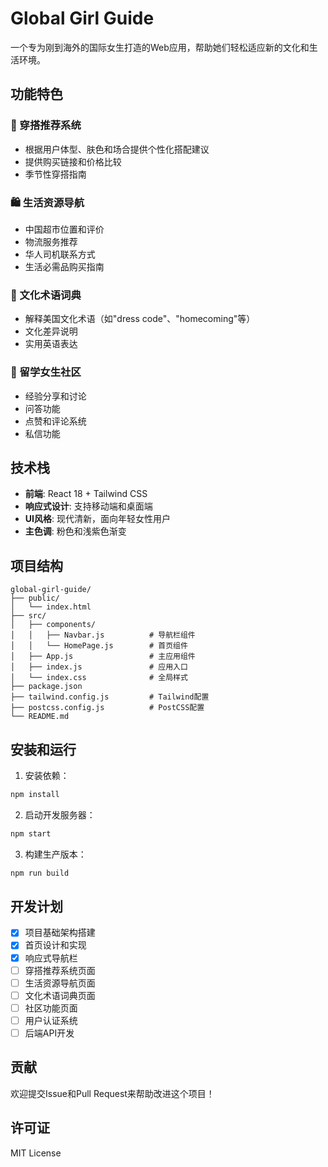 # Global Girl Guide

一个专为刚到海外的国际女生打造的Web应用，帮助她们轻松适应新的文化和生活环境。

## 功能特色

### 👗 穿搭推荐系统
- 根据用户体型、肤色和场合提供个性化搭配建议
- 提供购买链接和价格比较
- 季节性穿搭指南

### 🛍 生活资源导航
- 中国超市位置和评价
- 物流服务推荐
- 华人司机联系方式
- 生活必需品购买指南

### 📖 文化术语词典
- 解释美国文化术语（如"dress code"、"homecoming"等）
- 文化差异说明
- 实用英语表达

### 💬 留学女生社区
- 经验分享和讨论
- 问答功能
- 点赞和评论系统
- 私信功能

## 技术栈

- **前端**: React 18 + Tailwind CSS
- **响应式设计**: 支持移动端和桌面端
- **UI风格**: 现代清新，面向年轻女性用户
- **主色调**: 粉色和浅紫色渐变

## 项目结构

```
global-girl-guide/
├── public/
│   └── index.html
├── src/
│   ├── components/
│   │   ├── Navbar.js          # 导航栏组件
│   │   └── HomePage.js        # 首页组件
│   ├── App.js                 # 主应用组件
│   ├── index.js               # 应用入口
│   └── index.css              # 全局样式
├── package.json
├── tailwind.config.js         # Tailwind配置
├── postcss.config.js          # PostCSS配置
└── README.md
```

## 安装和运行

1. 安装依赖：
```bash
npm install
```

2. 启动开发服务器：
```bash
npm start
```

3. 构建生产版本：
```bash
npm run build
```

## 开发计划

- [x] 项目基础架构搭建
- [x] 首页设计和实现
- [x] 响应式导航栏
- [ ] 穿搭推荐系统页面
- [ ] 生活资源导航页面
- [ ] 文化术语词典页面
- [ ] 社区功能页面
- [ ] 用户认证系统
- [ ] 后端API开发

## 贡献

欢迎提交Issue和Pull Request来帮助改进这个项目！

## 许可证

MIT License 